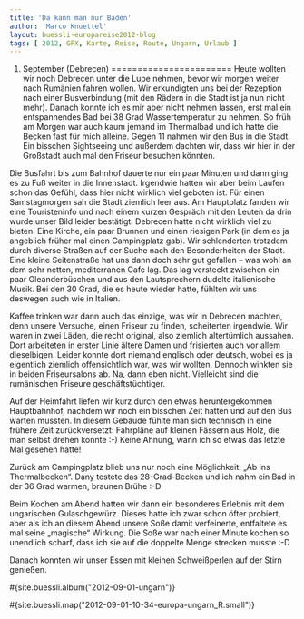 ```yaml
---
title: 'Da kann man nur Baden'
author: 'Marco Knuettel'
layout: buessli-europareise2012-blog
tags: [ 2012, GPX, Karte, Reise, Route, Ungarn, Urlaub ]
---
```

1. September (Debrecen)
=======================
Heute wollten wir noch Debrecen unter die Lupe nehmen, bevor wir morgen weiter nach Rumänien fahren wollen. Wir erkundigten uns bei der Rezeption nach einer Busverbindung (mit den Rädern in die Stadt ist ja nun nicht mehr). Danach konnte ich es mir aber nicht nehmen lassen, erst mal ein entspannendes Bad bei 38 Grad Wassertemperatur zu nehmen. So früh am Morgen war auch kaum jemand im Thermalbad und ich hatte die Becken fast für mich alleine. Gegen 11 nahmen wir den Bus in die Stadt. Ein bisschen Sightseeing und außerdem dachten wir, dass wir hier in der Großstadt auch mal den Friseur besuchen könnten.

Die Busfahrt bis zum Bahnhof dauerte nur ein paar Minuten und dann ging es zu Fuß weiter in die Innenstadt. Irgendwie hatten wir aber beim Laufen schon das Gefühl, dass hier nicht wirklich viel geboten ist. Für einen Samstagmorgen sah die Stadt ziemlich leer aus. Am Hauptplatz fanden wir eine Touristeninfo und nach einem kurzen Gespräch mit den Leuten da drin wurde unser Bild leider bestätigt: Debrecen hatte nicht wirklich viel zu bieten. Eine Kirche, ein paar Brunnen und einen riesigen Park (in dem es ja angeblich früher mal einen Campingplatz gab). Wir schlenderten trotzdem durch diverse Straßen auf der Suche nach den Besonderheiten der Stadt. Eine kleine Seitenstraße hat uns dann doch sehr gut gefallen – was wohl an dem sehr netten, mediterranen Cafe lag. Das lag versteckt zwischen ein paar Oleanderbüschen und aus den Lautsprechern dudelte italienische Musik. Bei den 30 Grad, die es heute wieder hatte, fühlten wir uns deswegen auch wie in Italien.

Kaffee trinken war dann auch das einzige, was wir in Debrecen machten, denn unsere Versuche, einen Friseur zu finden, scheiterten irgendwie. Wir waren in zwei Läden, die recht original, also ziemlich altertümlich aussahen. Dort arbeiteten in erster Linie ältere Damen und frisierten auch vor allem dieselbigen. Leider konnte dort niemand englisch oder deutsch, wobei es ja eigentlich ziemlich offensichtlich war, was wir wollten. Dennoch winkten sie in beiden Friseursalons ab. Na, dann eben nicht. Vielleicht sind die rumänischen Friseure geschäftstüchtiger.

Auf der Heimfahrt liefen wir kurz durch den etwas heruntergekommen Hauptbahnhof, nachdem wir noch ein bisschen Zeit hatten und auf den Bus warten mussten. In diesem Gebäude fühlte man sich technisch in eine frühere Zeit zurückversetzt: Fahrpläne auf kleinen Fässern aus Holz, die man selbst drehen konnte :-) Keine Ahnung, wann ich so etwas das letzte Mal gesehen hatte!

Zurück am Campingplatz blieb uns nur noch eine Möglichkeit: „Ab ins Thermalbecken“. Dany testete das 28-Grad-Becken und ich nahm ein Bad in der 36 Grad warmen, braunen Brühe :-D

Beim Kochen am Abend hatten wir dann ein besonderes Erlebnis mit dem ungarischen Gulaschgewürz. Dieses hatte ich zwar schon öfter probiert, aber als ich an diesem Abend unsere Soße damit verfeinerte, entfaltete es mal seine „magische“ Wirkung. Die Soße war nach einer Minute kochen so unendlich scharf, dass ich sie auf die doppelte Menge strecken musste :-D

Danach konnten wir unser Essen mit kleinen Schweißperlen auf der Stirn genießen.

#{site.buessli.album("2012-09-01-ungarn")}

#{site.buessli.map("2012-09-01-10-34-europa-ungarn_R.small")}
